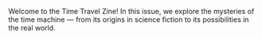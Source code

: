 Welcome to the Time Travel Zine! In this issue, we explore the mysteries of the time machine — from its origins in science fiction to its possibilities in the real world.
